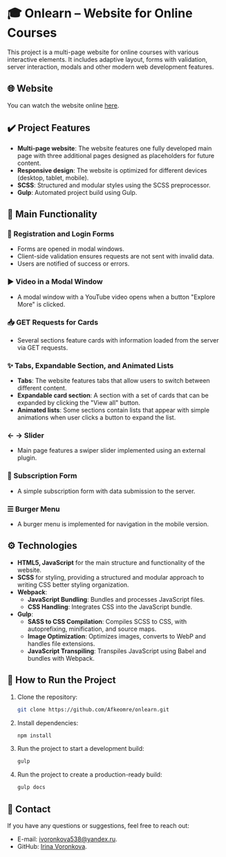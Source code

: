 # 🎓 Onlearn – Website for Online Courses

This project is a multi-page website for online courses with various interactive elements. It includes adaptive layout, forms with validation, server interaction, modals and other modern web development features.

## 🌐 Website
You can watch the website online [here](https://onlearn.vercel.app/).

## ✔️ Project Features
- **Multi-page website**: The website features one fully developed main page with three additional pages designed as placeholders for future content.
- **Responsive design**: The website is optimized for different devices (desktop, tablet, mobile).
- **SCSS**: Structured and modular styles using the SCSS preprocessor.
- **Gulp**: Automated project build using Gulp.

## 📌 Main Functionality
### 🔐 Registration and Login Forms
- Forms are opened in modal windows.
- Client-side validation ensures requests are not sent with invalid data.
- Users are notified of success or errors.

### ▶ Video in a Modal Window
- A modal window with a YouTube video opens when a button "Explore More" is clicked.

### 📥 GET Requests for Cards
- Several sections feature cards with information loaded from the server via GET requests.

### ✨ Tabs, Expandable Section, and Animated Lists
 - **Tabs**: The website features tabs that allow users to switch between different content.
 - **Expandable card section**: A section with a set of cards that can be expanded by clicking the "View all" button.
 - **Animated lists**: Some sections contain lists that appear with simple animations when user clicks a button to expand the list.

### ← → Slider
- Main page features a swiper slider implemented using an external plugin.

### 🔔 Subscription Form
- A simple subscription form with data submission to the server.

### ☰ Burger Menu 
- A burger menu is implemented for navigation in the mobile version.

## ⚙️ Technologies
 - **HTML5, JavaScript** for the main structure and functionality of the website.
 - **SCSS** for styling, providing a structured and modular approach to writing CSS better styling organization.
 - **Webpack**:
   - **JavaScript Bundling**: Bundles and processes JavaScript files.
   - **CSS Handling**: Integrates CSS into the JavaScript bundle.
 - **Gulp**:
   - **SASS to CSS Compilation**: Compiles SCSS to CSS, with autoprefixing, minification, and source maps.
   - **Image Optimization**: Optimizes images, converts to WebP and handles file extensions.
   - **JavaScript Transpiling**: Transpiles JavaScript using Babel and bundles with Webpack.
  
## 🚀 How to Run the Project

1. Clone the repository:
   ```bash
   git clone https://github.com/Afkeomre/onlearn.git
   
2. Install dependencies:
   ```bash
   npm install
   
3. Run the project to start a development build:
   ```bash
   gulp

3. Run the project to create a production-ready build:
   ```bash
   gulp docs

## 📧 Contact
If you have any questions or suggestions, feel free to reach out:
- E-mail: ivoronkova538@yandex.ru.
- GitHub: [Irina Voronkova](https://github.com/Afkeomre).
